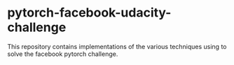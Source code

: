 # pytorch-facebook-udacity-challenge
This repository contains implementations of the various techniques using to solve the facebook pytorch challenge.
